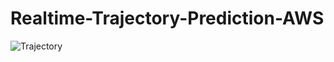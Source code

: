 # Realtime-Trajectory-Prediction-AWS

![Trajectory](https://github.com/arsalhuda24/Realtime-Trajectory-Prediction-AWS/blob/master/Trajectory_Prediction_AWS.bmp)
